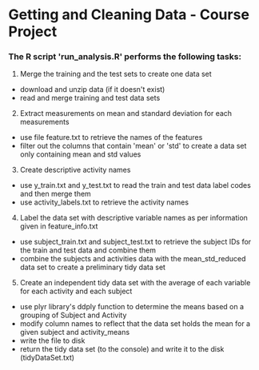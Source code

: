 # Getting and Cleaning Data - Course Project

### The R script 'run_analysis.R' performs the following tasks:

1. Merge the training and the test sets to create one data set
- download and unzip data (if it doesn't exist)
- read and merge training and test data sets

2. Extract measurements on mean and standard deviation for each measurements
- use file feature.txt to retrieve the names of the features
- filter out the columns that contain 'mean' or 'std' to create a data set only containing mean and std values

3. Create descriptive activity names
- use y_train.txt and y_test.txt to read the train and test data label codes and then merge them
- use activity_labels.txt to retrieve the activity names
	
4. Label the data set with descriptive variable names as per information given in feature_info.txt
- use subject_train.txt and subject_test.txt to retrieve the subject IDs for the train and test data and combine them
- combine the subjects and activities data with the mean_std_reduced data set to create a preliminary tidy data set 
	
5. Create an independent tidy data set with the average of each variable for each activity and each subject
- use plyr library's ddply function to determine the means based on a grouping of Subject and Activity
- modify column names to reflect that the data set holds the mean for a given subject and activity_means
- write the file to disk
- return the tidy data set (to the console) and write it to the disk (tidyDataSet.txt)
